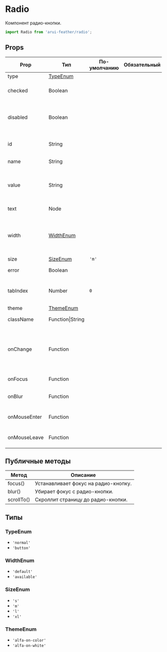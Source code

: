 # Radio

Компонент радио-кнопки.

```javascript
import Radio from 'arui-feather/radio';
```




## Props


| Prop  | Тип  | По-умолчанию | Обязательный | Описание |
| ----- | ---- | ------------ | ------------ |----------|
| type | [TypeEnum](#TypeEnum) |  |  | Тип |
| checked | Boolean |  |  | Управление состоянием вкл/выкл компонента |
| disabled | Boolean |  |  | Управление возможностью изменения состояние 'checked' компонента |
| id | String |  |  | Уникальный идентификатор блока |
| name | String |  |  | Уникальное имя блока |
| value | String |  |  | Значение радио-кнопки, которое будет отправлено на сервер, если она выбрана |
| text | Node |  |  | Текст подписи к радио-кнопке |
| width | [WidthEnum](#WidthEnum) |  |  | Управление шириной кнопки для типа 'button'. При значении 'available' растягивает кнопку на ширину родителя |
| size | [SizeEnum](#SizeEnum) | `'m'`  |  | Размер компонента |
| error | Boolean |  |  | Отображение в состоянии ошибки |
| tabIndex | Number | `0`  |  | Последовательность перехода между контролами при нажатии на Tab |
| theme | [ThemeEnum](#ThemeEnum) |  |  | Тема компонента |
| className | Function\|String |  |  | Дополнительный класс |
| onChange | Function |  |  | Обработчик изменения значения 'checked' компонента, принимает на вход isChecked и value компонента |
| onFocus | Function |  |  | Обработчик фокуса комнонента |
| onBlur | Function |  |  | Обработчик снятия фокуса с компонента |
| onMouseEnter | Function |  |  | Обработчик события наведения курсора на радио-кнопку |
| onMouseLeave | Function |  |  | Обработчик события снятия курсора с радио-кнопки |





## Публичные методы
| Метод  | Описание |
| ------ | -------- |
| focus() | Устанавливает фокус на радио-кнопку. |
| blur() | Убирает фокус с радио-кнопки. |
| scrollTo() | Скроллит страницу до радио-кнопки. |





## Типы






### <a id="TypeEnum"></a>TypeEnum

 * `'normal'`
 * `'button'`


### <a id="WidthEnum"></a>WidthEnum

 * `'default'`
 * `'available'`


### <a id="SizeEnum"></a>SizeEnum

 * `'s'`
 * `'m'`
 * `'l'`
 * `'xl'`


### <a id="ThemeEnum"></a>ThemeEnum

 * `'alfa-on-color'`
 * `'alfa-on-white'`



